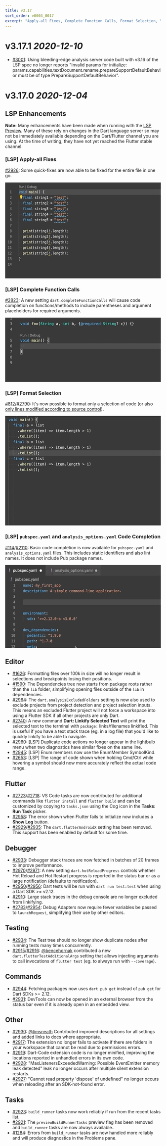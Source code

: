 ```yaml
---
title: v3.17
sort_order: v0003_0017
excerpt: "Apply-all Fixes, Complete Function Calls, Format Selection, YAML Code completion, ..."
---
```


# v3.17.1 *2020-12-10*

- [#3001](https://github.com/Dart-Code/Dart-Code/issues/3001): Using bleeding-edge analysis server code built with v3.16 of the LSP spec no longer reports "Invalid params for initialize: params.capabilities.textDocument.rename.prepareSupportDefaultBehavior must be of type PrepareSupportDefaultBehavior".

# v3.17.0 *2020-12-04*

## LSP Enhancements

**Note:** Many enhancements have been made when running with the [LSP Preview](/releases/v3-16/#language-server-protocol-preview). Many of these rely on changes in the Dart language server so may not be immediately available depending on the Dart/Flutter channel you are using. At the time of writing, they have not yet reached the Flutter stable channel.

### [LSP] Apply-all Fixes

[#2926](https://github.com/Dart-Code/Dart-Code/issues/2926): Some quick-fixes are now able to be fixed for the entire file in one go.

<img src="/images/release_notes/v3.17/apply_all.gif" width="570" height="310" />

### [LSP] Complete Function Calls

[#2823](https://github.com/Dart-Code/Dart-Code/issues/2823): A new setting `dart.completeFunctionCalls` will cause code completion on functions/methods to include parentheses and argument placeholders for required arguments.

<img src="/images/release_notes/v3.17/complete_function_calls.gif" width="504" height="208" />

### [LSP] Format Selection

[#812](https://github.com/Dart-Code/Dart-Code/issues/812)/[#2790](https://github.com/Dart-Code/Dart-Code/issues/2790): It's now possible to format only a selection of code (or also [only lines modified according to source control](https://github.com/Microsoft/vscode/issues/44075)).

<img src="/images/release_notes/v3.17/format_selection.gif" width="504" height="354" />

### [LSP] `pubspec.yaml` and `analysis_options.yaml` Code Completion

[#114](https://github.com/Dart-Code/Dart-Code/issues/114)/[#2110](https://github.com/Dart-Code/Dart-Code/issues/2110): Basic code completion is now available for `pubspec.yaml` and `analysis_options.yaml` files. This includes static identifiers and also lint names. It does not include Pub package names.

<img src="/images/release_notes/v3.17/yaml_completion.gif" width="536" height="268" />

## Editor

- [#1626](https://github.com/Dart-Code/Dart-Code/issues/1626): Formatting files over 100k in size will no longer result in selections and breakpoints losing their positions.
- [#1590](https://github.com/Dart-Code/Dart-Code/issues/1590): The Dependencies tree now starts from package roots rather than the `lib` folder, simplifying opening files outside of the `lib` in dependencies.
- [#2964](https://github.com/Dart-Code/Dart-Code/issues/2964): The `dart.analysisExcludedFolders` setting is now also used to exclude projects from project detection and project selection inputs. This means an excluded Flutter project will not force a workspace into using a Flutter SDK if all other projects are only Dart.
- [#2740](https://github.com/Dart-Code/Dart-Code/issues/2740): A new command **Dart: Linkify Selected Text** will print the selected text to the terminal with `package:` links/filenames linkified. This is useful if you have a text stack trace (eg. in a log file) that you'd like to quickly linkify to be able to navigate.
- [#2960](https://github.com/Dart-Code/Dart-Code/issues/2960): [LSP] Duplicate code actions no longer appear in the lightbulb menu when two diagnostics have similar fixes on the same line.
- [#2945](https://github.com/Dart-Code/Dart-Code/issues/2945): [LSP] Enum members now use the EnumMember SymbolKind.
- [#2653](https://github.com/Dart-Code/Dart-Code/issues/2653): [LSP] The range of code shown when holding Cmd/Ctrl while hovering a symbol should now more accurately reflect the actual code range.

## Flutter

- [#2723](https://github.com/Dart-Code/Dart-Code/issues/2723)/[#2718](https://github.com/Dart-Code/Dart-Code/issues/2718): VS Code tasks are now contributed for additional commands like `flutter install` and `flutter build` and can be customized by copying to `tasks.json` using the Cog icon in the **Tasks: Run Task** picker.
- [#2958](https://github.com/Dart-Code/Dart-Code/issues/2958): The error shown when Flutter fails to initialize now includes a **Show Log** button.
- [#2929](https://github.com/Dart-Code/Dart-Code/issues/2929)/[#2935](https://github.com/Dart-Code/Dart-Code/issues/2935): The `dart.flutterAndroidX` setting has been removed. This support has been enabled by default for some time.

## Debugger

- [#2933](https://github.com/Dart-Code/Dart-Code/issues/2933): Debugger stack traces are now fetched in batches of 20 frames to improve performance.
- [#2970](https://github.com/Dart-Code/Dart-Code/issues/2970)/[#2971](https://github.com/Dart-Code/Dart-Code/issues/2971): A new setting `dart.hotReloadProgress` controls whether Hot Reload and Hot Restart progress is reported in the status bar or as a large notification (defaults to notification).
- [#2950](https://github.com/Dart-Code/Dart-Code/issues/2950)/[#2956](https://github.com/Dart-Code/Dart-Code/issues/2956): Dart tests will be run with `dart run test:test` when using a Dart SDK >= v2.12.
- [#2910](https://github.com/Dart-Code/Dart-Code/issues/2910): Large stack traces in the debug console are no longer excluded from linkifying.
- [#2783](https://github.com/Dart-Code/Dart-Code/issues/2783)/[#2954](https://github.com/Dart-Code/Dart-Code/issues/2954): Debug Adapters now require fewer variables be passed to `launchRequest`, simplifying their use by other editors.

## Testing

- [#2934](https://github.com/Dart-Code/Dart-Code/issues/2934): The Test tree should no longer show duplicate nodes after running tests many times concurrently.
- [#2915](https://github.com/Dart-Code/Dart-Code/issues/2915)/[#2916](https://github.com/Dart-Code/Dart-Code/issues/2916): [@bencehornak](https://github.com/bencehornak) contributed a new `dart.flutterTestAdditionalArgs` setting that allows injecting arguments to call invocations of `flutter test` (eg. to always run with `--coverage`).

## Commands

- [#2944](https://github.com/Dart-Code/Dart-Code/issues/2944): Fetching packages now uses `dart pub get` instead of `pub get` for Dart SDKs >= 2.12.
- [#2931](https://github.com/Dart-Code/Dart-Code/issues/2931): DevTools can now be opened in an external browser from the status bar even if it is already open in an embedded view.

## Other

- [#2930](https://github.com/Dart-Code/Dart-Code/issues/2930): [@timsneath](https://github.com/timsneath) Contributed improved descriptions for all settings and added links to docs where appropriate.
- [#2917](https://github.com/Dart-Code/Dart-Code/issues/2917): The extension no longer fails to activate if there are folders in your workspace that cannot be read due to permissions errors.
- [#2919](https://github.com/Dart-Code/Dart-Code/issues/2919): Dart-Code extension code is no longer minified, improving the locations reported in unhandled errors in its own code.
- [#2928](https://github.com/Dart-Code/Dart-Code/issues/2928): "MaxListenersExceededWarning: Possible EventEmitter memory leak detected" leak no longer occurs after multiple silent extension restarts.
- [#2927](https://github.com/Dart-Code/Dart-Code/issues/2927): "Cannot read property 'dispose' of undefined" no longer occurs when reloading after an SDK-not-found error.

## Tasks

- [#2923](https://github.com/Dart-Code/Dart-Code/issues/2923): `build_runner` tasks now work reliably if run from the recent tasks list.
- [#2921](https://github.com/Dart-Code/Dart-Code/issues/2921): The `previewBuildRunnerTasks` preview flag has been removed and `build_runner` tasks are now always available..
- [#1284](https://github.com/Dart-Code/Dart-Code/issues/1284): Errors from `build_runner` tasks are now handled more reliably and will produce diagnostics in the Problems pane.
